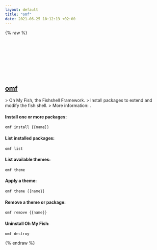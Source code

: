 ```yaml
---
layout: default
title: "omf"
date: 2021-06-25 18:12:13 +02:00
---
```

{% raw %}
<h2 id="omf">
  <a href="/en/common/omf.html">omf</a> <a href="#omf"><svg class="icon">
    <use href="/assets/images/unicode_sprite.svg#link" />
  </svg></a>
</h2>
> Oh My Fish, the Fishshell Framework.
> Install packages to extend and modify the fish shell.
> More information: <https://github.com/oh-my-fish/oh-my-fish>.

#### Install one or more packages:
```shell
omf install {{name}}
```
#### List installed packages:
```shell
omf list
```
#### List available themes:
```shell
omf theme
```
#### Apply a theme:
```shell
omf theme {{name}}
```
#### Remove a theme or package:
```shell
omf remove {{name}}
```
#### Uninstall Oh My Fish:
```shell
omf destroy
```
{% endraw %}